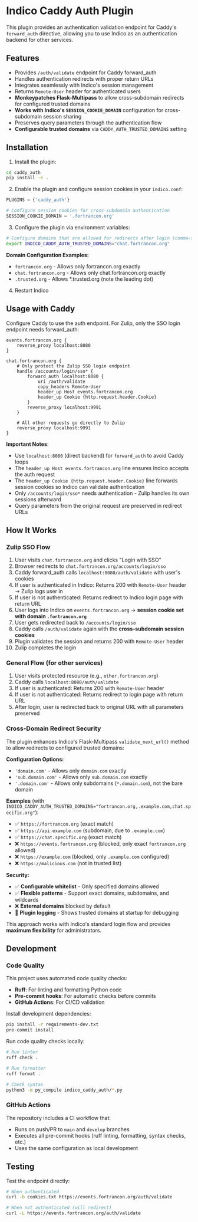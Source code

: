 # Indico Caddy Auth Plugin

This plugin provides an authentication validation endpoint for Caddy's `forward_auth` directive, allowing you to use Indico as an authentication backend for other services.

## Features

- Provides `/auth/validate` endpoint for Caddy forward_auth
- Handles authentication redirects with proper return URLs
- Integrates seamlessly with Indico's session management
- Returns `Remote-User` header for authenticated users
- **Monkeypatches Flask-Multipass** to allow cross-subdomain redirects for configured trusted domains
- **Works with Indico's `SESSION_COOKIE_DOMAIN`** configuration for cross-subdomain session sharing
- Preserves query parameters through the authentication flow
- **Configurable trusted domains** via `CADDY_AUTH_TRUSTED_DOMAINS` setting

## Installation

1. Install the plugin:
```bash
cd caddy_auth
pip install -e .
```

2. Enable the plugin and configure session cookies in your `indico.conf`:
```python
PLUGINS = {'caddy_auth'}

# Configure session cookies for cross-subdomain authentication
SESSION_COOKIE_DOMAIN = '.fortrancon.org'
```

3. Configure the plugin via environment variables:
```bash
# Configure domains that are allowed for redirects after login (comma-separated)
export INDICO_CADDY_AUTH_TRUSTED_DOMAINS="chat.fortrancon.org"
```

**Domain Configuration Examples:**
- `fortrancon.org` - Allows only fortrancon.org exactly
- `chat.fortrancon.org` - Allows only chat.fortrancon.org exactly
- `.trusted.org` - Allows *.trusted.org (note the leading dot)

4. Restart Indico

## Usage with Caddy

Configure Caddy to use the auth endpoint. For Zulip, only the SSO login endpoint needs forward_auth:

```caddyfile
events.fortrancon.org {
    reverse_proxy localhost:8080
}

chat.fortrancon.org {
    # Only protect the Zulip SSO login endpoint
    handle /accounts/login/sso* {
        forward_auth localhost:8080 {
            uri /auth/validate
            copy_headers Remote-User
            header_up Host events.fortrancon.org
            header_up Cookie {http.request.header.Cookie}
        }
        reverse_proxy localhost:9991
    }

    # All other requests go directly to Zulip
    reverse_proxy localhost:9991
}
```

**Important Notes**:
- Use `localhost:8080` (direct backend) for `forward_auth` to avoid Caddy loops
- The `header_up Host events.fortrancon.org` line ensures Indico accepts the auth request
- The `header_up Cookie {http.request.header.Cookie}` line forwards session cookies so Indico can validate authentication
- Only `/accounts/login/sso*` needs authentication - Zulip handles its own sessions afterward
- Query parameters from the original request are preserved in redirect URLs

## How It Works

### Zulip SSO Flow

1. User visits `chat.fortrancon.org` and clicks "Login with SSO"
2. Browser redirects to `chat.fortrancon.org/accounts/login/sso`
3. Caddy forward_auth calls `localhost:8080/auth/validate` with user's cookies
4. If user is authenticated in Indico: Returns 200 with `Remote-User` header → Zulip logs user in
5. If user is not authenticated: Returns redirect to Indico login page with return URL
6. User logs into Indico on `events.fortrancon.org` → **session cookie set with domain `.fortrancon.org`**
7. User gets redirected back to `/accounts/login/sso`
8. Caddy calls `/auth/validate` again with the **cross-subdomain session cookies**
9. Plugin validates the session and returns 200 with `Remote-User` header
10. Zulip completes the login

### General Flow (for other services)

1. User visits protected resource (e.g., `other.fortrancon.org`)
2. Caddy calls `localhost:8080/auth/validate`
3. If user is authenticated: Returns 200 with `Remote-User` header
4. If user is not authenticated: Returns redirect to login page with return URL
5. After login, user is redirected back to original URL with all parameters preserved

### Cross-Domain Redirect Security

The plugin enhances Indico's Flask-Multipass `validate_next_url()` method to allow redirects to configured trusted domains:

**Configuration Options:**
- `'domain.com'` - Allows only `domain.com` exactly
- `'sub.domain.com'` - Allows only `sub.domain.com` exactly
- `'.domain.com'` - Allows only subdomains (`*.domain.com`), not the bare domain

**Examples** (with `INDICO_CADDY_AUTH_TRUSTED_DOMAINS="fortrancon.org,.example.com,chat.specific.org"`):
- ✅ `https://fortrancon.org` (exact match)
- ✅ `https://api.example.com` (subdomain, due to `.example.com`)
- ✅ `https://chat.specific.org` (exact match)
- ❌ `https://events.fortrancon.org` (blocked, only exact `fortrancon.org` allowed)
- ❌ `https://example.com` (blocked, only `.example.com` configured)
- ❌ `https://malicious.com` (not in trusted list)

**Security:**
- ✅ **Configurable whitelist** - Only specified domains allowed
- ✅ **Flexible patterns** - Support exact domains, subdomains, and wildcards
- ❌ **External domains** blocked by default
- 📝 **Plugin logging** - Shows trusted domains at startup for debugging

This approach works with Indico's standard login flow and provides **maximum flexibility** for administrators.

## Development

### Code Quality

This project uses automated code quality checks:

- **Ruff**: For linting and formatting Python code
- **Pre-commit hooks**: For automatic checks before commits
- **GitHub Actions**: For CI/CD validation

Install development dependencies:
```bash
pip install -r requirements-dev.txt
pre-commit install
```

Run code quality checks locally:
```bash
# Run linter
ruff check .

# Run formatter
ruff format .

# Check syntax
python3 -m py_compile indico_caddy_auth/*.py
```

### GitHub Actions

The repository includes a CI workflow that:
- Runs on push/PR to `main` and `develop` branches
- Executes all pre-commit hooks (ruff linting, formatting, syntax checks, etc.)
- Uses the same configuration as local development

## Testing

Test the endpoint directly:
```bash
# When authenticated
curl -b cookies.txt https://events.fortrancon.org/auth/validate

# When not authenticated (will redirect)
curl -L https://events.fortrancon.org/auth/validate
```
